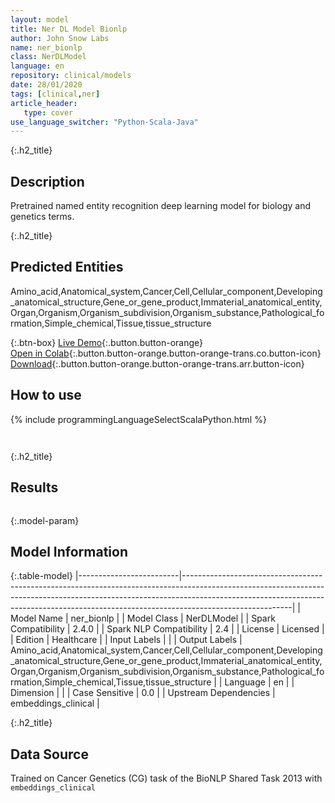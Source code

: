 ```yaml
---
layout: model
title: Ner DL Model Bionlp
author: John Snow Labs
name: ner_bionlp
class: NerDLModel
language: en
repository: clinical/models
date: 28/01/2020
tags: [clinical,ner]
article_header:
   type: cover
use_language_switcher: "Python-Scala-Java"
---
```


{:.h2_title}
## Description 
Pretrained named entity recognition deep learning model for biology and genetics terms.

 {:.h2_title}
## Predicted Entities
Amino_acid,Anatomical_system,Cancer,Cell,Cellular_component,Developing_anatomical_structure,Gene_or_gene_product,Immaterial_anatomical_entity,Organ,Organism,Organism_subdivision,Organism_substance,Pathological_formation,Simple_chemical,Tissue,tissue_structure 

{:.btn-box}
[Live Demo](https://demo.johnsnowlabs.com/healthcare/NER_TUMOR/){:.button.button-orange}<br/>[Open in Colab](https://colab.research.google.com/github/JohnSnowLabs/spark-nlp-workshop/blob/master/tutorials/Certification_Trainings/Healthcare/1.Clinical_Named_Entity_Recognition_Model.ipynb){:.button.button-orange.button-orange-trans.co.button-icon}<br/>[Download](https://s3.amazonaws.com/auxdata.johnsnowlabs.com/clinical/models/ner_bionlp_en_2.4.0_2.4_1580237286004.zip){:.button.button-orange.button-orange-trans.arr.button-icon}<br/>

## How to use 
<div class="tabs-box" markdown="1">

{% include programmingLanguageSelectScalaPython.html %}

```python

```

```scala

```
</div>

{:.h2_title}
## Results
```bash

```

{:.model-param}
## Model Information

{:.table-model}
|-------------------------|---------------------------------------------------------------------------------------------------------------------------------------------------------------------------------------------------------------------------------------------------------------------|
| Model Name              | ner_bionlp                                                                                                                                                                                                                                                          |
| Model Class             | NerDLModel                                                                                                                                                                                                                                                          |
| Spark Compatibility     | 2.4.0                                                                                                                                                                                                                                                               |
| Spark NLP Compatibility | 2.4                                                                                                                                                                                                                                                                 |
| License                 | Licensed                                                                                                                                                                                                                                                            |
| Edition                 | Healthcare                                                                                                                                                                                                                                                          |
| Input Labels            |                                                                                                                                                                                                                                                                     |
| Output Labels           | Amino_acid,Anatomical_system,Cancer,Cell,Cellular_component,Developing_anatomical_structure,Gene_or_gene_product,Immaterial_anatomical_entity,Organ,Organism,Organism_subdivision,Organism_substance,Pathological_formation,Simple_chemical,Tissue,tissue_structure |
| Language                | en                                                                                                                                                                                                                                                                  |
| Dimension               |                                                                                                                                                                                                                                                                     |
| Case Sensitive          | 0.0                                                                                                                                                                                                                                                                 |
| Upstream Dependencies   | embeddings_clinical                                                                                                                                                                                                                                                 |




{:.h2_title}
## Data Source

Trained on Cancer Genetics (CG) task of the BioNLP Shared Task 2013 with `embeddings_clinical`

